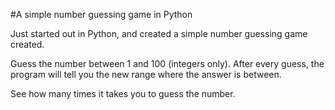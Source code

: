 #A simple number guessing game in Python

Just started out in Python, and created a simple number guessing game created.

Guess the number between 1 and 100 (integers only).
After every guess, the program will tell you the new range where the answer is between.

See how many times it takes you to guess the number.
